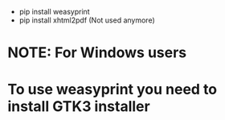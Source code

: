 - pip install weasyprint
- pip install xhtml2pdf (Not used anymore)
# NOTE: For Windows users 
# To use weasyprint you need to install GTK3 installer
